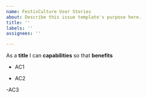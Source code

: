 ```yaml
---
name: FestivCulture User Stories
about: Describe this issue template's purpose here.
title: ''
labels: ''
assignees: ''

---
```


As a **title** I can **capabilities** so that **benefits**

- AC1

- AC2

-AC3
